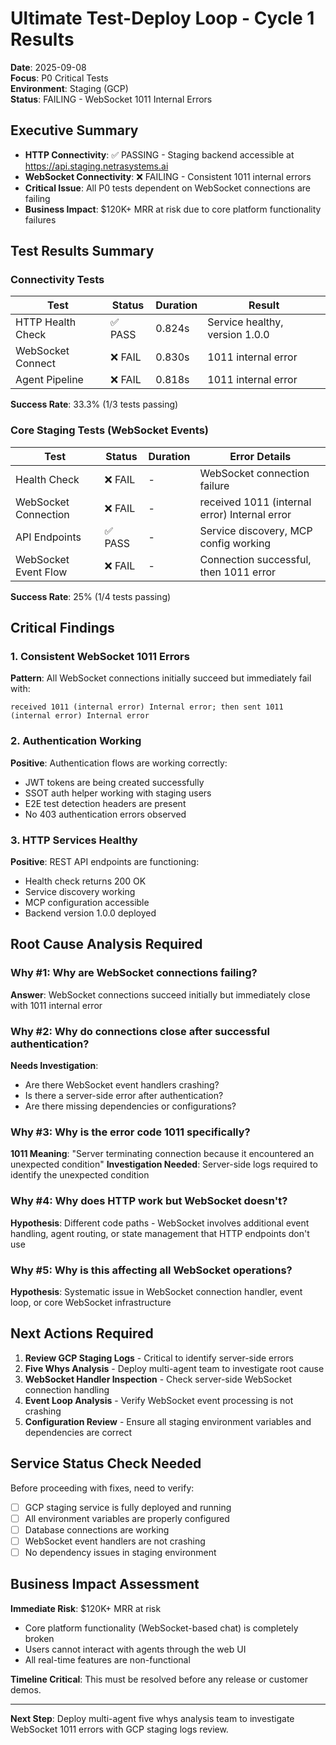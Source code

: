 # Ultimate Test-Deploy Loop - Cycle 1 Results
**Date**: 2025-09-08  
**Focus**: P0 Critical Tests  
**Environment**: Staging (GCP)  
**Status**: FAILING - WebSocket 1011 Internal Errors

## Executive Summary
- **HTTP Connectivity**: ✅ PASSING - Staging backend accessible at https://api.staging.netrasystems.ai
- **WebSocket Connectivity**: ❌ FAILING - Consistent 1011 internal errors
- **Critical Issue**: All P0 tests dependent on WebSocket connections are failing
- **Business Impact**: $120K+ MRR at risk due to core platform functionality failures

## Test Results Summary

### Connectivity Tests
| Test | Status | Duration | Result |
|------|--------|----------|--------|
| HTTP Health Check | ✅ PASS | 0.824s | Service healthy, version 1.0.0 |
| WebSocket Connect | ❌ FAIL | 0.830s | 1011 internal error |
| Agent Pipeline | ❌ FAIL | 0.818s | 1011 internal error |

**Success Rate**: 33.3% (1/3 tests passing)

### Core Staging Tests (WebSocket Events)
| Test | Status | Duration | Error Details |
|------|--------|----------|---------------|
| Health Check | ❌ FAIL | - | WebSocket connection failure |
| WebSocket Connection | ❌ FAIL | - | received 1011 (internal error) Internal error |
| API Endpoints | ✅ PASS | - | Service discovery, MCP config working |
| WebSocket Event Flow | ❌ FAIL | - | Connection successful, then 1011 error |

**Success Rate**: 25% (1/4 tests passing)

## Critical Findings

### 1. Consistent WebSocket 1011 Errors
**Pattern**: All WebSocket connections initially succeed but immediately fail with:
```
received 1011 (internal error) Internal error; then sent 1011 (internal error) Internal error
```

### 2. Authentication Working
**Positive**: Authentication flows are working correctly:
- JWT tokens are being created successfully
- SSOT auth helper working with staging users
- E2E test detection headers are present
- No 403 authentication errors observed

### 3. HTTP Services Healthy
**Positive**: REST API endpoints are functioning:
- Health check returns 200 OK
- Service discovery working
- MCP configuration accessible
- Backend version 1.0.0 deployed

## Root Cause Analysis Required

### Why #1: Why are WebSocket connections failing?
**Answer**: WebSocket connections succeed initially but immediately close with 1011 internal error

### Why #2: Why do connections close after successful authentication?
**Needs Investigation**: 
- Are there WebSocket event handlers crashing?
- Is there a server-side error after authentication?
- Are there missing dependencies or configurations?

### Why #3: Why is the error code 1011 specifically?
**1011 Meaning**: "Server terminating connection because it encountered an unexpected condition"
**Investigation Needed**: Server-side logs required to identify the unexpected condition

### Why #4: Why does HTTP work but WebSocket doesn't?
**Hypothesis**: Different code paths - WebSocket involves additional event handling, agent routing, or state management that HTTP endpoints don't use

### Why #5: Why is this affecting all WebSocket operations?
**Hypothesis**: Systematic issue in WebSocket connection handler, event loop, or core WebSocket infrastructure

## Next Actions Required

1. **Review GCP Staging Logs** - Critical to identify server-side errors
2. **Five Whys Analysis** - Deploy multi-agent team to investigate root cause
3. **WebSocket Handler Inspection** - Check server-side WebSocket connection handling
4. **Event Loop Analysis** - Verify WebSocket event processing is not crashing
5. **Configuration Review** - Ensure all staging environment variables and dependencies are correct

## Service Status Check Needed

Before proceeding with fixes, need to verify:
- [ ] GCP staging service is fully deployed and running
- [ ] All environment variables are properly configured  
- [ ] Database connections are working
- [ ] WebSocket event handlers are not crashing
- [ ] No dependency issues in staging environment

## Business Impact Assessment

**Immediate Risk**: $120K+ MRR at risk
- Core platform functionality (WebSocket-based chat) is completely broken
- Users cannot interact with agents through the web UI
- All real-time features are non-functional

**Timeline Critical**: This must be resolved before any release or customer demos.

---
**Next Step**: Deploy multi-agent five whys analysis team to investigate WebSocket 1011 errors with GCP staging logs review.